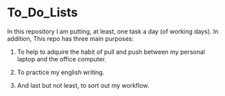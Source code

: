 # To_Do_Lists

In this repository I am putting, at least, one task a day (of working days). In addition, This repo has three main purposes:

1) To help to adquire the habit of pull and push between my personal laptop and the office computer.

2) To practice my english writing.

3) And last but not least, to sort out my workflow.
